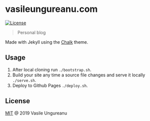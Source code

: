 # vasileungureanu.com

<a href="https://github.com/VasileUngureanu/repository-template/blob/master/LICENSE"><img src="https://img.shields.io/badge/license-MIT-green.svg" alt="License"></a>

> Personal blog

Made with Jekyll using the [Chalk](https://github.com/nielsenramon/chalk) theme.

## Usage

1. After local cloning run `./bootstrap.sh`.
1. Build your site any time a source file changes and serve it locally `./serve.sh`.
1. Deploy to Github Pages `./deploy.sh`. 

License
-------

[MIT](LICENSE) @ 2019 Vasile Ungureanu
